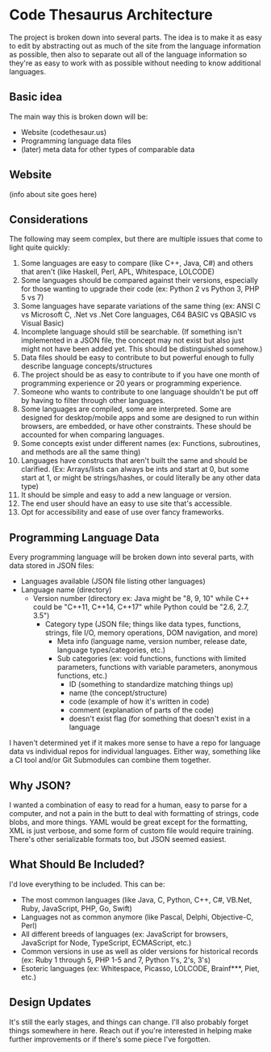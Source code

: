 # Code Thesaurus Architecture

The project is broken down into several parts. The idea is to make it as easy to edit by abstracting out as much of the site from the language information as possible, then also to separate out all of the language information so they're as easy to work with as possible without needing to know additional languages.

## Basic idea

The main way this is broken down will be:

* Website (codethesaur.us)
* Programming language data files
* (later) meta data for other types of comparable data

## Website

(info about site goes here)

## Considerations

The following may seem complex, but there are multiple issues that come to light quite quickly:

1. Some languages are easy to compare (like C++, Java, C#) and others that aren't (like Haskell, Perl, APL, Whitespace, LOLCODE)
2. Some languages should be compared against their versions, especially for those wanting to upgrade their code (ex: Python 2 vs Python 3, PHP 5 vs 7)
3. Some languages have separate variations of the same thing (ex: ANSI C vs Microsoft C, .Net vs .Net Core languages, C64 BASIC vs QBASIC vs Visual Basic)
4. Incomplete language should still be searchable. (If something isn't implemented in a JSON file, the concept may not exist but also just might not have been added yet. This should be distinguished somehow.)
5. Data files should be easy to contribute to but powerful enough to fully describe language concepts/structures
6. The project should be as easy to contribute to if you have one month of programming experience or 20 years or programming experience.
7. Someone who wants to contribute to one language shouldn't be put off by having to filter through other languages.
8. Some languages are compiled, some are interpreted. Some are designed for desktop/mobile apps and some are designed to run within browsers, are embedded, or have other constraints. These should be accounted for when comparing languages.
9. Some concepts exist under different names (ex: Functions, subroutines, and methods are all the same thing)
10. Languages have constructs that aren't built the same and should be clarified. (Ex: Arrays/lists can always be ints and start at 0, but some start at 1, or might be strings/hashes, or could literally be any other data type)
11. It should be simple and easy to add a new language or version.
12. The end user should have an easy to use site that's accessible.
13. Opt for accessibility and ease of use over fancy frameworks.

## Programming Language Data

Every programming language will be broken down into several parts, with data stored in JSON files:

* Languages available (JSON file listing other languages)
* Language name (directory)
    * Version number (directory ex: Java might be "8, 9, 10" while C++ could be "C++11, C++14, C++17" while Python could be "2.6, 2.7, 3.5")
        * Category type (JSON file; things like data types, functions, strings, file I/O, memory operations, DOM navigation, and more)
           * Meta info (language name, version number, release date, language types/categories, etc.)
           * Sub categories (ex: void functions, functions with limited parameters, functions with variable parameters, anonymous functions, etc.)
               * ID (something to standardize matching things up)
               * name (the concept/structure)
               * code (example of how it's written in code)
               * comment (explanation of parts of the code)
               * doesn't exist flag (for something that doesn't exist in a language

I haven't determined yet if it makes more sense to have a repo for language data vs individual repos for individual languages. Either way, something like a CI tool and/or Git Submodules can combine them together.

## Why JSON?

I wanted a combination of easy to read for a human, easy to parse for a computer, and not a pain in the butt to deal with formatting of strings, code blobs, and more things. YAML would be great except for the formatting, XML is just verbose, and some form of custom file would require training. There's other serializable formats too, but JSON seemed easiest.

## What Should Be Included?

I'd love everything to be included. This can be:

* The most common languages (like Java, C, Python, C++, C#, VB.Net, Ruby, JavaScript, PHP, Go, Swift)
* Languages not as common anymore (like Pascal, Delphi, Objective-C, Perl)
* All different breeds of languages (ex: JavaScript for browsers, JavaScript for Node, TypeScript, ECMAScript, etc.)
* Common versions in use as well as older versions for historical records (ex: Ruby 1 through 5, PHP 1-5 and 7, Python 1's, 2's, 3's)
* Esoteric languages (ex: Whitespace, Picasso, LOLCODE, Brainf***, Piet, etc.)

## Design Updates

It's still the early stages, and things can change. I'll also probably forget things somewhere in here. Reach out if you're interested in helping make further improvements or if there's some piece I've forgotten.

